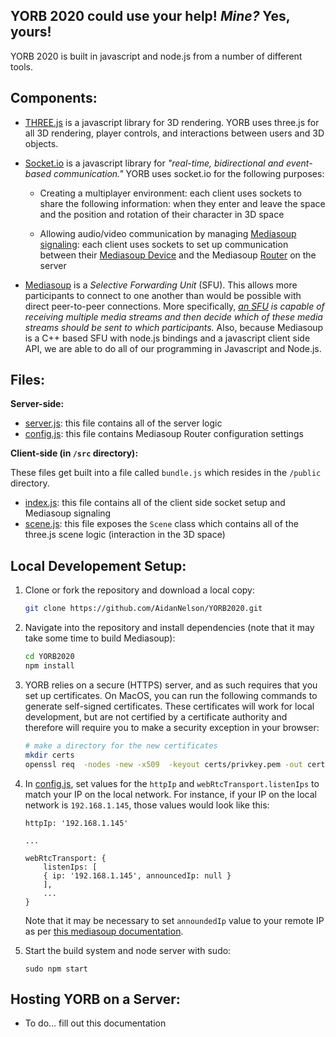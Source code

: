 ## YORB 2020 could use **your** help!  *Mine?*  Yes, yours!  

YORB 2020 is built in javascript and node.js from a number of different tools.

## Components:

* [THREE.js](https://threejs.org/) is a javascript library for 3D rendering. YORB uses three.js for all 3D rendering, player controls, and interactions between users and 3D objects.

* [Socket.io](https://socket.io/) is a javascript library for *"real-time, bidirectional and event-based communication."*  YORB uses socket.io for the following purposes:
    * Creating a multiplayer environment: each client uses sockets to share the following information: when they enter and leave the space and the position and rotation of their character in 3D space
      
    * Allowing audio/video communication by managing [Mediasoup signaling](https://mediasoup.org/documentation/v3/communication-between-client-and-server): each client uses sockets to set up communication between their [Mediasoup Device](https://mediasoup.org/documentation/v3/mediasoup-client/api/#Device) and the Mediasoup [Router](https://mediasoup.org/documentation/v3/mediasoup/api/#Router) on the server

* [Mediasoup](https://mediasoup.org/) is a *Selective Forwarding Unit* (SFU). This allows more participants to connect to one another than would be possible with direct peer-to-peer connections.  More specifically, *[an SFU](https://webrtcglossary.com/sfu/) is capable of receiving multiple media streams and then decide which of these media streams should be sent to which participants.*   Also, because Mediasoup is a C++ based SFU with node.js bindings and a javascript client side API, we are able to do all of our programming in Javascript and Node.js.

## Files:

**Server-side:**

* [server.js](/server.js): this file contains all of the server logic
* [config.js](/config.js): this file contains Mediasoup Router configuration settings

**Client-side (in `/src` directory):**

These files get built into a file called `bundle.js` which resides in the `/public` directory.

* [index.js](/src/index.js): this file contains all of the client side socket setup and Mediasoup signaling
* [scene.js](/src/scene.js): this file exposes the `Scene` class which contains all of the three.js scene logic (interaction in the 3D space)

## Local Developement Setup:


1. Clone or fork the repository and download a local copy:
    ```bash
    git clone https://github.com/AidanNelson/YORB2020.git
    ```
2. Navigate into the repository and install dependencies (note that it may take some time to build Mediasoup):
    ```bash
    cd YORB2020
    npm install
    ```
3. YORB relies on a secure (HTTPS) server, and as such requires that you set up certificates.  On MacOS, you can run the following commands to generate self-signed certificates.  These certificates will work for local development, but are not certified by a certificate authority and therefore will require you to make a security exception in your browser:
    ```bash
    # make a directory for the new certificates
    mkdir certs 
    openssl req  -nodes -new -x509  -keyout certs/privkey.pem -out certs/fullchain.pem
    ```
    
4. In [config.js](/config.js), set values for the `httpIp` and `webRtcTransport.listenIps` to match your IP on the local network.  For instance, if your IP on the local network is `192.168.1.145`, those values would look like this:

    ```
    httpIp: '192.168.1.145'  

    ...

    webRtcTransport: {
        listenIps: [
        { ip: '192.168.1.145', announcedIp: null } 
        ],
        ...
    }
    ```
    Note that it may be necessary to set `announdedIp` value to your remote IP as per [this mediasoup documentation](https://mediasoup.org/documentation/v3/mediasoup/api/#TransportListenIp).

5. Start the build system and node server with sudo:
    ```
    sudo npm start
    ```


## Hosting YORB on a Server:

* To do... fill out this documentation
